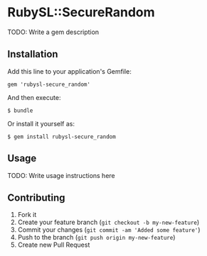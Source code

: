 # RubySL::SecureRandom

TODO: Write a gem description

## Installation

Add this line to your application's Gemfile:

    gem 'rubysl-secure_random'

And then execute:

    $ bundle

Or install it yourself as:

    $ gem install rubysl-secure_random

## Usage

TODO: Write usage instructions here

## Contributing

1. Fork it
2. Create your feature branch (`git checkout -b my-new-feature`)
3. Commit your changes (`git commit -am 'Added some feature'`)
4. Push to the branch (`git push origin my-new-feature`)
5. Create new Pull Request
